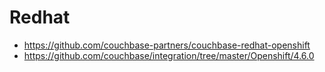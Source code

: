 # Redhat

* https://github.com/couchbase-partners/couchbase-redhat-openshift
* https://github.com/couchbase/integration/tree/master/Openshift/4.6.0
